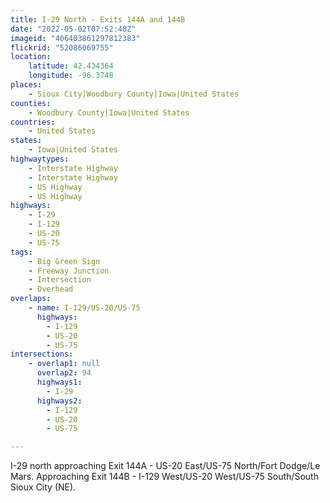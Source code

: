 ```yaml
---
title: I-29 North - Exits 144A and 144B
date: "2022-05-02T07:52:48Z"
imageid: "406403861297812383"
flickrid: "52086069755"
location:
    latitude: 42.434364
    longitude: -96.3748
places:
    - Sioux City|Woodbury County|Iowa|United States
counties:
    - Woodbury County|Iowa|United States
countries:
    - United States
states:
    - Iowa|United States
highwaytypes:
    - Interstate Highway
    - Interstate Highway
    - US Highway
    - US Highway
highways:
    - I-29
    - I-129
    - US-20
    - US-75
tags:
    - Big Green Sign
    - Freeway Junction
    - Intersection
    - Overhead
overlaps:
    - name: I-129/US-20/US-75
      highways:
        - I-129
        - US-20
        - US-75
intersections:
    - overlap1: null
      overlap2: 94
      highways1:
        - I-29
      highways2:
        - I-129
        - US-20
        - US-75

---
```

I-29 north approaching Exit 144A - US-20 East/US-75 North/Fort Dodge/Le Mars.  Approaching Exit 144B - I-129 West/US-20 West/US-75 South/South Sioux City (NE).